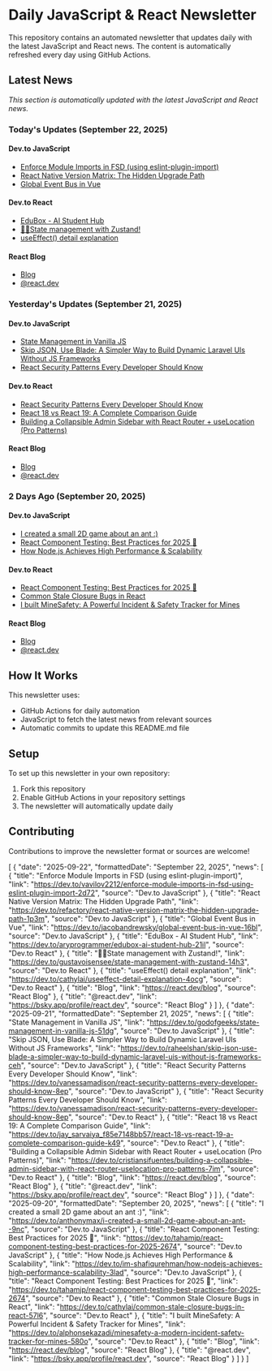 # Daily JavaScript & React Newsletter

This repository contains an automated newsletter that updates daily with the latest JavaScript and React news. The content is automatically refreshed every day using GitHub Actions.

## Latest News

*This section is automatically updated with the latest JavaScript and React news.*

### Today's Updates (September 22, 2025)

#### Dev.to JavaScript

- [Enforce Module Imports in FSD (using eslint-plugin-import)](https://dev.to/vavilov2212/enforce-module-imports-in-fsd-using-eslint-plugin-import-2d72)
- [React Native Version Matrix: The Hidden Upgrade Path](https://dev.to/refactory/react-native-version-matrix-the-hidden-upgrade-path-1p3m)
- [Global Event Bus in Vue](https://dev.to/jacobandrewsky/global-event-bus-in-vue-16bl)

#### Dev.to React

- [EduBox - AI Student Hub](https://dev.to/aryprogrammer/edubox-ai-student-hub-21il)
- [🏃‍♂️State management with Zustand!](https://dev.to/gustavoisensee/state-management-with-zustand-14h3)
- [useEffect() detail explanation](https://dev.to/cathylai/useeffect-detail-explanation-4ocg)

#### React Blog

- [Blog](https://react.dev/blog)
- [@react.dev](https://bsky.app/profile/react.dev)

### Yesterday's Updates (September 21, 2025)

#### Dev.to JavaScript

- [State Management in Vanilla JS](https://dev.to/godofgeeks/state-management-in-vanilla-js-51dg)
- [Skip JSON, Use Blade: A Simpler Way to Build Dynamic Laravel UIs Without JS Frameworks](https://dev.to/raheelshan/skip-json-use-blade-a-simpler-way-to-build-dynamic-laravel-uis-without-js-frameworks-ceh)
- [React Security Patterns Every Developer Should Know](https://dev.to/vanessamadison/react-security-patterns-every-developer-should-know-8ep)

#### Dev.to React

- [React Security Patterns Every Developer Should Know](https://dev.to/vanessamadison/react-security-patterns-every-developer-should-know-8ep)
- [React 18 vs React 19: A Complete Comparison Guide](https://dev.to/jay_sarvaiya_f85e7148bb57/react-18-vs-react-19-a-complete-comparison-guide-k49)
- [Building a Collapsible Admin Sidebar with React Router + useLocation (Pro Patterns)](https://dev.to/cristiansifuentes/building-a-collapsible-admin-sidebar-with-react-router-uselocation-pro-patterns-7im)

#### React Blog

- [Blog](https://react.dev/blog)
- [@react.dev](https://bsky.app/profile/react.dev)

### 2 Days Ago (September 20, 2025)

#### Dev.to JavaScript

- [I created a small 2D game about an ant :)](https://dev.to/anthonymax/i-created-a-small-2d-game-about-an-ant--9nc)
- [React Component Testing: Best Practices for 2025 🧪](https://dev.to/tahamjp/react-component-testing-best-practices-for-2025-2674)
- [How Node.js Achieves High Performance & Scalability](https://dev.to/im-shafiqurehman/how-nodejs-achieves-high-performance-scalability-3lad)

#### Dev.to React

- [React Component Testing: Best Practices for 2025 🧪](https://dev.to/tahamjp/react-component-testing-best-practices-for-2025-2674)
- [Common Stale Closure Bugs in React](https://dev.to/cathylai/common-stale-closure-bugs-in-react-57l6)
- [I built MineSafety: A Powerful Incident & Safety Tracker for Mines](https://dev.to/alphonsekazadi/minesafety-a-modern-incident-safety-tracker-for-mines-580o)

#### React Blog

- [Blog](https://react.dev/blog)
- [@react.dev](https://bsky.app/profile/react.dev)

## How It Works

This newsletter uses:
- GitHub Actions for daily automation
- JavaScript to fetch the latest news from relevant sources
- Automatic commits to update this README.md file

## Setup

To set up this newsletter in your own repository:

1. Fork this repository
2. Enable GitHub Actions in your repository settings
3. The newsletter will automatically update daily

## Contributing

Contributions to improve the newsletter format or sources are welcome!

<!-- NEWS_DATA_START -->
[
  {
    "date": "2025-09-22",
    "formattedDate": "September 22, 2025",
    "news": [
      {
        "title": "Enforce Module Imports in FSD (using eslint-plugin-import)",
        "link": "https://dev.to/vavilov2212/enforce-module-imports-in-fsd-using-eslint-plugin-import-2d72",
        "source": "Dev.to JavaScript"
      },
      {
        "title": "React Native Version Matrix: The Hidden Upgrade Path",
        "link": "https://dev.to/refactory/react-native-version-matrix-the-hidden-upgrade-path-1p3m",
        "source": "Dev.to JavaScript"
      },
      {
        "title": "Global Event Bus in Vue",
        "link": "https://dev.to/jacobandrewsky/global-event-bus-in-vue-16bl",
        "source": "Dev.to JavaScript"
      },
      {
        "title": "EduBox - AI Student Hub",
        "link": "https://dev.to/aryprogrammer/edubox-ai-student-hub-21il",
        "source": "Dev.to React"
      },
      {
        "title": "🏃‍♂️State management with Zustand!",
        "link": "https://dev.to/gustavoisensee/state-management-with-zustand-14h3",
        "source": "Dev.to React"
      },
      {
        "title": "useEffect() detail explanation",
        "link": "https://dev.to/cathylai/useeffect-detail-explanation-4ocg",
        "source": "Dev.to React"
      },
      {
        "title": "Blog",
        "link": "https://react.dev/blog",
        "source": "React Blog"
      },
      {
        "title": "@react.dev",
        "link": "https://bsky.app/profile/react.dev",
        "source": "React Blog"
      }
    ]
  },
  {
    "date": "2025-09-21",
    "formattedDate": "September 21, 2025",
    "news": [
      {
        "title": "State Management in Vanilla JS",
        "link": "https://dev.to/godofgeeks/state-management-in-vanilla-js-51dg",
        "source": "Dev.to JavaScript"
      },
      {
        "title": "Skip JSON, Use Blade: A Simpler Way to Build Dynamic Laravel UIs Without JS Frameworks",
        "link": "https://dev.to/raheelshan/skip-json-use-blade-a-simpler-way-to-build-dynamic-laravel-uis-without-js-frameworks-ceh",
        "source": "Dev.to JavaScript"
      },
      {
        "title": "React Security Patterns Every Developer Should Know",
        "link": "https://dev.to/vanessamadison/react-security-patterns-every-developer-should-know-8ep",
        "source": "Dev.to JavaScript"
      },
      {
        "title": "React Security Patterns Every Developer Should Know",
        "link": "https://dev.to/vanessamadison/react-security-patterns-every-developer-should-know-8ep",
        "source": "Dev.to React"
      },
      {
        "title": "React 18 vs React 19: A Complete Comparison Guide",
        "link": "https://dev.to/jay_sarvaiya_f85e7148bb57/react-18-vs-react-19-a-complete-comparison-guide-k49",
        "source": "Dev.to React"
      },
      {
        "title": "Building a Collapsible Admin Sidebar with React Router + useLocation (Pro Patterns)",
        "link": "https://dev.to/cristiansifuentes/building-a-collapsible-admin-sidebar-with-react-router-uselocation-pro-patterns-7im",
        "source": "Dev.to React"
      },
      {
        "title": "Blog",
        "link": "https://react.dev/blog",
        "source": "React Blog"
      },
      {
        "title": "@react.dev",
        "link": "https://bsky.app/profile/react.dev",
        "source": "React Blog"
      }
    ]
  },
  {
    "date": "2025-09-20",
    "formattedDate": "September 20, 2025",
    "news": [
      {
        "title": "I created a small 2D game about an ant :)",
        "link": "https://dev.to/anthonymax/i-created-a-small-2d-game-about-an-ant--9nc",
        "source": "Dev.to JavaScript"
      },
      {
        "title": "React Component Testing: Best Practices for 2025 🧪",
        "link": "https://dev.to/tahamjp/react-component-testing-best-practices-for-2025-2674",
        "source": "Dev.to JavaScript"
      },
      {
        "title": "How Node.js Achieves High Performance & Scalability",
        "link": "https://dev.to/im-shafiqurehman/how-nodejs-achieves-high-performance-scalability-3lad",
        "source": "Dev.to JavaScript"
      },
      {
        "title": "React Component Testing: Best Practices for 2025 🧪",
        "link": "https://dev.to/tahamjp/react-component-testing-best-practices-for-2025-2674",
        "source": "Dev.to React"
      },
      {
        "title": "Common Stale Closure Bugs in React",
        "link": "https://dev.to/cathylai/common-stale-closure-bugs-in-react-57l6",
        "source": "Dev.to React"
      },
      {
        "title": "I built MineSafety: A Powerful Incident & Safety Tracker for Mines",
        "link": "https://dev.to/alphonsekazadi/minesafety-a-modern-incident-safety-tracker-for-mines-580o",
        "source": "Dev.to React"
      },
      {
        "title": "Blog",
        "link": "https://react.dev/blog",
        "source": "React Blog"
      },
      {
        "title": "@react.dev",
        "link": "https://bsky.app/profile/react.dev",
        "source": "React Blog"
      }
    ]
  }
]
<!-- NEWS_DATA_END -->
